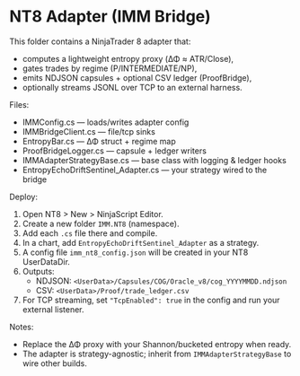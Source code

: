 # NT8 Adapter (IMM Bridge)

This folder contains a NinjaTrader 8 adapter that:
- computes a lightweight entropy proxy (ΔΦ ≈ ATR/Close),
- gates trades by regime (P/INTERMEDIATE/NP),
- emits NDJSON capsules + optional CSV ledger (ProofBridge),
- optionally streams JSONL over TCP to an external harness.

Files:
- IMMConfig.cs               — loads/writes adapter config
- IMMBridgeClient.cs         — file/tcp sinks
- EntropyBar.cs              — ΔΦ struct + regime map
- ProofBridgeLogger.cs       — capsule + ledger writers
- IMMAdapterStrategyBase.cs  — base class with logging & ledger hooks
- EntropyEchoDriftSentinel_Adapter.cs — your strategy wired to the bridge

Deploy:
1) Open NT8 > New > NinjaScript Editor.
2) Create a new folder `IMM.NT8` (namespace).
3) Add each `.cs` file there and compile.
4) In a chart, add `EntropyEchoDriftSentinel_Adapter` as a strategy.
5) A config file `imm_nt8_config.json` will be created in your NT8 UserDataDir.
6) Outputs:
   - NDJSON:  `<UserData>/Capsules/COG/Oracle_v8/cog_YYYYMMDD.ndjson`
   - CSV:     `<UserData>/Proof/trade_ledger.csv`
7) For TCP streaming, set `"TcpEnabled": true` in the config and run your external listener.

Notes:
- Replace the ΔΦ proxy with your Shannon/bucketed entropy when ready.
- The adapter is strategy-agnostic; inherit from `IMMAdapterStrategyBase` to wire other builds.
